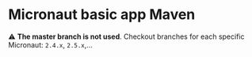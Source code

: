 # Micronaut basic app Maven

:warning: **The master branch is not used**. Checkout branches for each specific Micronaut: `2.4.x`, `2.5.x`,...
